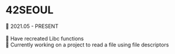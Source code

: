 42SEOUL
=======

🌱 2021.05 - PRESENT
</br>
</br>
🌱 Have recreated Libc functions
</br>
🌱 Currently working on a project to read a file using file descriptors
</br>
